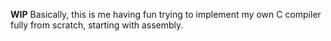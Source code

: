 **WIP**
Basically, this is me having fun trying to implement my own C compiler fully from scratch, starting with assembly.